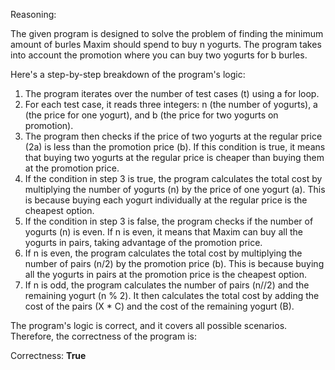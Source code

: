 Reasoning:

The given program is designed to solve the problem of finding the minimum amount of burles Maxim should spend to buy n yogurts. The program takes into account the promotion where you can buy two yogurts for b burles.

Here's a step-by-step breakdown of the program's logic:

1. The program iterates over the number of test cases (t) using a for loop.
2. For each test case, it reads three integers: n (the number of yogurts), a (the price for one yogurt), and b (the price for two yogurts on promotion).
3. The program then checks if the price of two yogurts at the regular price (2a) is less than the promotion price (b). If this condition is true, it means that buying two yogurts at the regular price is cheaper than buying them at the promotion price.
4. If the condition in step 3 is true, the program calculates the total cost by multiplying the number of yogurts (n) by the price of one yogurt (a). This is because buying each yogurt individually at the regular price is the cheapest option.
5. If the condition in step 3 is false, the program checks if the number of yogurts (n) is even. If n is even, it means that Maxim can buy all the yogurts in pairs, taking advantage of the promotion price.
6. If n is even, the program calculates the total cost by multiplying the number of pairs (n/2) by the promotion price (b). This is because buying all the yogurts in pairs at the promotion price is the cheapest option.
7. If n is odd, the program calculates the number of pairs (n//2) and the remaining yogurt (n % 2). It then calculates the total cost by adding the cost of the pairs (X * C) and the cost of the remaining yogurt (B).

The program's logic is correct, and it covers all possible scenarios. Therefore, the correctness of the program is:

Correctness: **True**